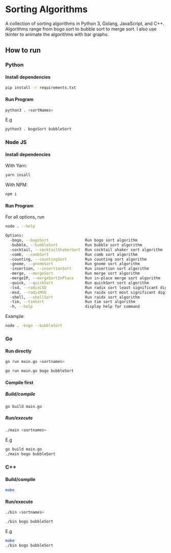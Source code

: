 # Sorting Algorithms #
A collection of sorting algorithms in Python 3, Golang, JavaScript, and C++. Algorithms range from bogo sort to bubble sort to merge sort. I also use tkinter to animate the algorithms with bar graphs.

## How to run ##
### Python ###
#### Install dependencies ####
```bash
pip install -r requirements.txt
```
#### Run Program ####
```bash
python3 . <sortNames>
```
E.g
```bash
python3 . bogoSort bubbleSort
```

### Node JS ###
#### Install dependencies ####
With Yarn:
```bash
yarn insall
```
With NPM:
```bash
npm i
```
#### Run Program ####
For all options, run
```bash
node . --help
```
```bash
Options:
  -bogo, --bogoSort                Run bogo sort algorithm
  -bubble, --bubbleSort            Run bubble sort algorithm
  -cocktail, --cocktailShakerSort  Run cocktail shaker sort algorithm
  -comb, --combSort                Run comb sort algorithm
  -counting, --countingSort        Run counting sort algorithm
  -gnome, --gnomeSort              Run gnome sort algorithm
  -insertion, --insertionSort      Run insertion sort algorithm
  -merge, --mergeSort              Run merge sort algorithm
  -mergeIP, --mergeSortInPlace     Run in-place merge sort algorithm
  -quick, --quickSort              Run quickSort sort algorithm
  -lsd, --radixLSD                 Run radix sort least significant digit algorithm
  -msd, --radixMSD                 Run raidx sort most significant digit algorithm
  -shell, --shellSort              Run raidx sort algorithm
  -tim, --timSort                  Run tim sort algorithm
  -h, --help                       display help for command
```
Example:
```bash
node . -bogo --bubbleSort
```

### Go ###
#### Run directly
```bash
go run main.go <sortnames>
```
```bash
go run main.go bogo bubbleSort
```
#### Compile first ####
##### Build/compile #####
```bash
go build main.go
```
##### Run/execute #####
```bash
./main <sortnames>
```
E.g
```bash
go build main.go
./main bogo bubbleSort
```

### C++ ###
#### Build/compile ####
```bash
make
```
#### Run/execute ####
```bash
./bin <sortnames>
```
```bash
./bin bogo bubbleSort
```
E.g
```bash
make
./bin bogo bubbleSort
```
